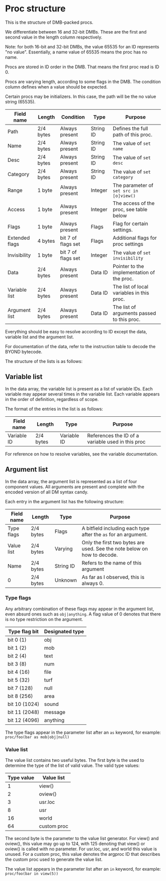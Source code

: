 # Proc structure

This is the structure of DMB-packed procs.

We differentiate between 16 and 32-bit DMBs. These are the first and second value in the length column respectively.

Note: for both 16-bit and 32-bit DMBs, the value 65535 for an ID represents "no value". Essentially, a name value of 65535 means the proc has no name.

Procs are stored in ID order in the DMB. That means the first proc read is ID 0.

Procs are varying length, according to some flags in the DMB. The condition column defines when a value should be expected.

Certain procs may be initializers. In this case, the path will be the no value string (65535).

Field name     | Length     | Condition                 | Type        | Purpose                                          |
-------------- | ---------- | ------------------------- | ----------- | ------------------------------------------------ |
Path           | 2/4 bytes  | Always present            | String ID   | Defines the full path of this proc.              |
Name           | 2/4 bytes  | Always present            | String ID   | The value of `set name`                          |
Desc           | 2/4 bytes  | Always present            | String ID   | The value of `set desc`                          |
Category       | 2/4 bytes  | Always present            | String ID   | The value of `set category`                      |
Range          | 1 byte     | Always present            | Integer     | The parameter of `set src in [o]view()`          |
Access         | 1 byte     | Always present            | Integer     | The access of the proc, see table below          |
Flags          | 1 byte     | Always present            | Flags       | Flag for certain settings.                       |
Extended flags | 4 bytes    | bit 7 of flags set        | Flags       | Additional flags for proc settings               |
Invisibility   | 1 byte     | bit 7 of flags set        | Integer     | The value of `set invisibility`                  |
Data           | 2/4 bytes  | Always present            | Data ID     | Pointer to the implementation of the proc.       |
Variable list  | 2/4 bytes  | Always present            | Data ID     | The list of local variables in this proc.        |
Argument list  | 2/4 bytes  | Always present            | Data ID     | The list of arguments passed to this proc.       |

Everything should be easy to resolve according to ID except the data, variable list and the argument list.

For documentation of the data, refer to the instruction table to decode the BYOND bytecode.

The structure of the lists is as follows:

## Variable list

In the data array, the variable list is present as a list of variable IDs. Each variable may appear several times in the variable list. Each variable appears in the order of definition, regardless of scope.

The format of the entries in the list is as follows:

Field name  | Length    | Type        | Purpose                                           |
----------- | --------- | ----------- | ------------------------------------------------- |
Variable ID | 2/4 bytes | Variable ID | References the ID of a variable used in this proc |

For reference on how to resolve variables, see the variable documentation.

## Argument list

In the data array, the argument list is represented as a list of four component values. All arguments are present and complete with the encoded version of all DM syntax candy.

Each entry in the argument list has the following structure:

Field name  | Length    | Type        | Purpose                                                                 |
----------- | --------- | ----------- | ------------------------------------------------------------------------|
Type flags  | 2/4 bytes | Flags       | A bitfield including each type after the `as` for an argument.          |
Value list  | 2/4 bytes | Varying     | Only the first two bytes are used. See the note below on how to decode. |
Name        | 2/4 bytes | String ID   | Refers to the name of this argument                                     |
0           | 2/4 bytes | Unknown     | As far as I observed, this is always 0.                                 |

### Type flags

Any arbitrary combination of these flags may appear in the argument list, even absurd ones such as `obj|anything`. A flag value of 0 denotes that there is no type restriction on the argument.

Type flag bit | Designated type |
------------- | --------------- |
bit 0 (1)     | obj             |
bit 1 (2)     | mob             |
bit 2 (4)     | text            |
bit 3 (8)     | num             |
bit 4 (16)    | file            |
bit 5 (32)    | turf            |
bit 7 (128)   | null            |
bit 8 (256)   | area            |
bit 10 (1024) | sound           |
bit 11 (2048) | message         |
bit 12 (4096) | anything        |

The type flags appear in the parameter list after an `as` keyword, for example: `proc/foo(bar as mob|obj|null)`

### Value list

The value list contains two useful bytes. The first byte is the used to determine the type of the list of valid value. The valid type values:

Type value | Value list  |
---------- | ----------- |
1          | view()      |
2          | oview()     |
3          | usr.loc     |
8          | usr         |
16         | world       |
64         | custom proc |

The second byte is the parameter to the value list generator. For view() and oview(), this value may go up to 124, with 125 denoting that view() or oview() is called with no parameter. For usr.loc, usr, and world this value is unused. For a custom proc, this value denotes the argproc ID that describes the custom proc used to generate the value list.

The value list appears in the parameter list after an `in` keyword, for example: `proc/foo(bar in view(5))`
